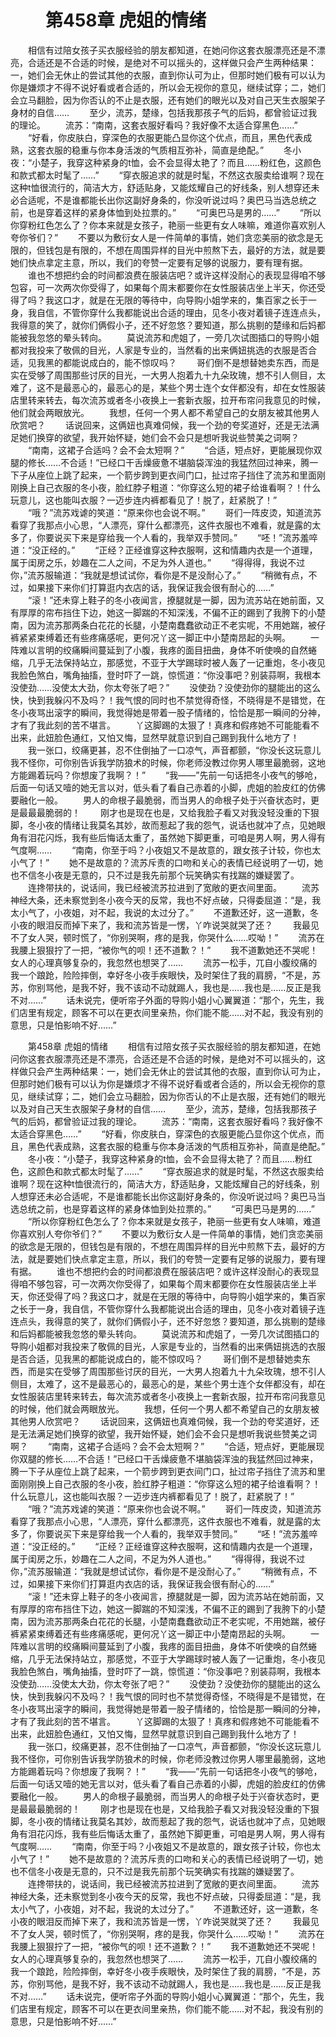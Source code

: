 # 　　第458章 虎姐的情绪
　　相信有过陪女孩子买衣服经验的朋友都知道，在她问你这套衣服漂亮还是不漂亮，合适还是不合适的时候，是绝对不可以摇头的，这样做只会产生两种结果：一，她们会无休止的尝试其他的衣服，直到你认可为止，但那时她们极有可以认为你是嫌烦才不得不说好看或者合适的，所以会无视你的意见，继续试穿；二，她们会立马翻脸，因为你否认的不止是衣服，还有她们的眼光以及对自己天生衣服架子身材的自信……
　　至少，流苏，楚缘，包括我那孩子气的后妈，都曾验证过我的理论。
　　流苏：“南南，这套衣服好看吗？我好像不太适合穿黑色……”
　　“好看，你皮肤白，穿深色的衣服更能凸显你这个优点，而且，黑色代表成熟，这套衣服的稳重与你本身活泼的气质相互弥补，简直是绝配。”
　　冬小夜：“小楚子，我穿这种紧身的t恤，会不会显得太艳了？而且……粉红色，这颜色和款式都太时髦了……”
　　“穿衣服追求的就是时髦，不然这衣服卖给谁啊？现在这种t恤很流行的，简洁大方，舒适贴身，又能炫耀自己的好线条，别人想穿还未必合适呢，不是谁都能长出你这副好身条的，你没听说过吗？奥巴马当选总统之前，也是穿着这样的紧身体恤到处拉票的。”
　　“可奥巴马是男的……”
　　“所以你穿粉红色怎么了？你本来就是女孩子，艳丽一些更有女人味嘛，难道你喜欢别人夸你爷们？”
　　不要以为敷衍女人是一件简单的事情，她们贪恋美丽的欲念是无限的，但钱包是有限的，不想在周围异样的目光中煎熬下去，最好的方法，就是要她们快点拿定主意，所以，我们的夸赞一定要有足够的说服力，要有理有据。
　　谁也不想把约会的时间都浪费在服装店吧？或许这样没耐心的表现显得咱不够包容，可一次两次你受得了，如果每个周末都要你在女性服装店坐上半天，你还受得了吗？我这口才，就是在无限的等待中，向导购小姐学来的，集百家之长于一身，我自信，不管你穿什么我都能说出合适的理由，见冬小夜对着镜子连连点头，我得意的笑了，就你们俩假小子，还不好忽悠？要知道，那么挑剔的楚缘和后妈都能被我忽悠的晕头转向。
　　莫说流苏和虎姐了，一旁几次试图插口的导购小姐都对我投来了敬佩的目光，人家是专业的，当然看的出来俩妞挑选的衣服是否合适，见我黑的都能说成白的，能不惊叹吗？
　　哥们倒不是想替她卖东西，而是实在受够了周围那些讨厌的目光，一大男人抱着九十九朵玫瑰，想不引人侧目，太难了，这不是最恶心的，最恶心的是，某些个男士连个女伴都没有，却在女性服装店里转来转去，每次流苏或者冬小夜换上一套新衣服，拉开布帘问我意见的时候，他们就会两眼放光。
　　我想，任何一个男人都不希望自己的女朋友被其他男人欣赏吧？
　　话说回来，这俩妞也真难伺候，我一个劲的夸奖道好，还是无法满足她们换穿的欲望，我开始怀疑，她们会不会只是想听我说些赞美之词啊？
　　“南南，这裙子合适吗？会不会太短啊？”
　　“合适，短点好，更能展现你双腿的修长……不合适！”已经口干舌燥疲惫不堪脑袋浑浊的我猛然回过神来，腾一下子从座位上跳了起来，一个箭步跨到更衣间门口，扯过帘子挡住了流苏和里面刚刚换上自己衣服的冬小夜，脸红脖子粗道：“你穿这么短的裙子给谁看啊？！什么玩意儿，这也能叫衣服？一迈步连内裤都看见了！脱了，赶紧脱了！”
　　“哦？”流苏戏谑的笑道：“原来你也会说不啊。”
　　哥们一阵皮烫，知道流苏看穿了我那点小心思，“人漂亮，穿什么都漂亮，这件衣服也不难看，就是露的太多了，你要说买下来是穿给我一个人看的，我举双手赞同。”
　　“呸！”流苏羞啐道：“没正经的。”
　　“正经？正经谁穿这种衣服啊，这和情趣内衣是一个道理，属于闺房之乐，妙趣在二人之间，不足为外人道也。”
　　“得得得，我说不过你，”流苏服输道：“我就是想试试你，看你是不是没耐心了。”
　　“稍微有点，不过，如果接下来你们打算逛内衣店的话，我保证我会很有耐心的……”
　　“滚！”还未穿上鞋子的冬小夜闻言，撩腿就是一脚，因为流苏站在她前面，又有厚厚的帘布挡住下边，她这一脚踹的不知深浅，不偏不正的踢到了我胯下的小楚南，因为流苏那两条白花花的长腿，小楚南蠢蠢欲动正不老实呢，不用她踹，被仔裤紧紧束缚着还有些疼痛感呢，更何况丫这一脚正中小楚南昂起的头啊。
　　一阵难以言明的绞痛瞬间蔓延到了小腹，我疼的面目扭曲，身体不听使唤的自然蜷缩，几乎无法保持站立，那感觉，不亚于大学踢球时被人轰了一记重炮，冬小夜见我脸色煞白，嘴角抽搐，登时吓了一跳，惊慌道：“你没事吧？别装蒜啊，我根本没使劲……没使太大劲，你太夸张了吧？”
　　没使劲？没使劲你的腿能出的这么快，快到我躲闪不及吗？！我气恨的同时也不禁觉得奇怪，不晓得是不是错觉，在冬小夜骂出滚字的瞬间，我觉得她是带着一股子情绪的，恰恰是那一瞬间的分神，才有了我此刻的苦不堪言。
　　丫这脚踢的太狠了！真疼和假疼她不可能能看不出来，此妞脸色通红，又怕又悔，显然早就意识到自己踢到我什么地方了！
　　我一张口，绞痛更甚，忍不住倒抽了一口凉气，声音都颤，“你没长这玩意儿我不怪你，可你别告诉我学防狼术的时候，你老师没教过你男人哪里最脆弱，这地方能踢着玩吗？你想废了我啊？！”
　　“我——”先前一句话把冬小夜气的够呛，后面一句话又噎的她无言以对，低头看了看自己赤着的小脚，虎姐的脸皮红的仿佛要融化一般。
　　男人的命根子最脆弱，而当男人的命根子处于兴奋状态时，更是最最最脆弱的！
　　刚才也是现在也是，又给我脸子看又对我没轻没重的下狠脚，冬小夜的情绪让我莫名其妙，故而惹起了我的怨气，说话也就冲了点，见她眼角有泪花闪烁，我有些后悔话太重了，虽然她下脚更重，可咱是男人啊，男人得有气度啊……
　　“南南，你至于吗？小夜姐又不是故意的，跟女孩子计较，你也太小气了！”
　　她不是故意的？流苏斥责的口吻和关心的表情已经说明了一切，她也不信冬小夜是无意的，只不过是我先前那个玩笑确实有找踹的嫌疑罢了。
　　连搀带扶的，说话间，我已经被流苏拉进到了宽敞的更衣间里面。
　　流苏神经大条，还未察觉到冬小夜今天的反常，我也不好点破，只得委屈道：“是，我太小气了，小夜姐，对不起，我说的太过分了。”
　　不道歉还好，这一道歉，冬小夜的眼泪反而掉下来了，我和流苏皆是一愣，丫咋说哭就哭了还？
　　我最见不了女人哭，顿时慌了，“你别哭啊，疼的是我，你哭什么……哎呦！”
　　流苏在我腰上狠狠拧了一把，“被你气的呗！还不道歉？！”
　　我不道歉她还不哭呢！女人的心理真够复杂的，我忽然也想哭了……
　　流苏一松手，兀自小腹绞痛的我一个踉跄，险险摔倒，幸好冬小夜手疾眼快，及时架住了我的肩膀，“不是，苏苏，你别骂他，是我不好，我不该动不动就踢人，我也是……我也是……反正是我不对……”
　　话未说完，便听帘子外面的导购小姐小心翼翼道：“那个，先生，我们店里有规定，顾客不可以在更衣间里亲热，你们能不能……对不起，我没有别的意思，只是怕影响不好……”

　　第458章 虎姐的情绪
　　相信有过陪女孩子买衣服经验的朋友都知道，在她问你这套衣服漂亮还是不漂亮，合适还是不合适的时候，是绝对不可以摇头的，这样做只会产生两种结果：一，她们会无休止的尝试其他的衣服，直到你认可为止，但那时她们极有可以认为你是嫌烦才不得不说好看或者合适的，所以会无视你的意见，继续试穿；二，她们会立马翻脸，因为你否认的不止是衣服，还有她们的眼光以及对自己天生衣服架子身材的自信……
　　至少，流苏，楚缘，包括我那孩子气的后妈，都曾验证过我的理论。
　　流苏：“南南，这套衣服好看吗？我好像不太适合穿黑色……”
　　“好看，你皮肤白，穿深色的衣服更能凸显你这个优点，而且，黑色代表成熟，这套衣服的稳重与你本身活泼的气质相互弥补，简直是绝配。”
　　冬小夜：“小楚子，我穿这种紧身的t恤，会不会显得太艳了？而且……粉红色，这颜色和款式都太时髦了……”
　　“穿衣服追求的就是时髦，不然这衣服卖给谁啊？现在这种t恤很流行的，简洁大方，舒适贴身，又能炫耀自己的好线条，别人想穿还未必合适呢，不是谁都能长出你这副好身条的，你没听说过吗？奥巴马当选总统之前，也是穿着这样的紧身体恤到处拉票的。”
　　“可奥巴马是男的……”
　　“所以你穿粉红色怎么了？你本来就是女孩子，艳丽一些更有女人味嘛，难道你喜欢别人夸你爷们？”
　　不要以为敷衍女人是一件简单的事情，她们贪恋美丽的欲念是无限的，但钱包是有限的，不想在周围异样的目光中煎熬下去，最好的方法，就是要她们快点拿定主意，所以，我们的夸赞一定要有足够的说服力，要有理有据。
　　谁也不想把约会的时间都浪费在服装店吧？或许这样没耐心的表现显得咱不够包容，可一次两次你受得了，如果每个周末都要你在女性服装店坐上半天，你还受得了吗？我这口才，就是在无限的等待中，向导购小姐学来的，集百家之长于一身，我自信，不管你穿什么我都能说出合适的理由，见冬小夜对着镜子连连点头，我得意的笑了，就你们俩假小子，还不好忽悠？要知道，那么挑剔的楚缘和后妈都能被我忽悠的晕头转向。
　　莫说流苏和虎姐了，一旁几次试图插口的导购小姐都对我投来了敬佩的目光，人家是专业的，当然看的出来俩妞挑选的衣服是否合适，见我黑的都能说成白的，能不惊叹吗？
　　哥们倒不是想替她卖东西，而是实在受够了周围那些讨厌的目光，一大男人抱着九十九朵玫瑰，想不引人侧目，太难了，这不是最恶心的，最恶心的是，某些个男士连个女伴都没有，却在女性服装店里转来转去，每次流苏或者冬小夜换上一套新衣服，拉开布帘问我意见的时候，他们就会两眼放光。
　　我想，任何一个男人都不希望自己的女朋友被其他男人欣赏吧？
　　话说回来，这俩妞也真难伺候，我一个劲的夸奖道好，还是无法满足她们换穿的欲望，我开始怀疑，她们会不会只是想听我说些赞美之词啊？
　　“南南，这裙子合适吗？会不会太短啊？”
　　“合适，短点好，更能展现你双腿的修长……不合适！”已经口干舌燥疲惫不堪脑袋浑浊的我猛然回过神来，腾一下子从座位上跳了起来，一个箭步跨到更衣间门口，扯过帘子挡住了流苏和里面刚刚换上自己衣服的冬小夜，脸红脖子粗道：“你穿这么短的裙子给谁看啊？！什么玩意儿，这也能叫衣服？一迈步连内裤都看见了！脱了，赶紧脱了！”
　　“哦？”流苏戏谑的笑道：“原来你也会说不啊。”
　　哥们一阵皮烫，知道流苏看穿了我那点小心思，“人漂亮，穿什么都漂亮，这件衣服也不难看，就是露的太多了，你要说买下来是穿给我一个人看的，我举双手赞同。”
　　“呸！”流苏羞啐道：“没正经的。”
　　“正经？正经谁穿这种衣服啊，这和情趣内衣是一个道理，属于闺房之乐，妙趣在二人之间，不足为外人道也。”
　　“得得得，我说不过你，”流苏服输道：“我就是想试试你，看你是不是没耐心了。”
　　“稍微有点，不过，如果接下来你们打算逛内衣店的话，我保证我会很有耐心的……”
　　“滚！”还未穿上鞋子的冬小夜闻言，撩腿就是一脚，因为流苏站在她前面，又有厚厚的帘布挡住下边，她这一脚踹的不知深浅，不偏不正的踢到了我胯下的小楚南，因为流苏那两条白花花的长腿，小楚南蠢蠢欲动正不老实呢，不用她踹，被仔裤紧紧束缚着还有些疼痛感呢，更何况丫这一脚正中小楚南昂起的头啊。
　　一阵难以言明的绞痛瞬间蔓延到了小腹，我疼的面目扭曲，身体不听使唤的自然蜷缩，几乎无法保持站立，那感觉，不亚于大学踢球时被人轰了一记重炮，冬小夜见我脸色煞白，嘴角抽搐，登时吓了一跳，惊慌道：“你没事吧？别装蒜啊，我根本没使劲……没使太大劲，你太夸张了吧？”
　　没使劲？没使劲你的腿能出的这么快，快到我躲闪不及吗？！我气恨的同时也不禁觉得奇怪，不晓得是不是错觉，在冬小夜骂出滚字的瞬间，我觉得她是带着一股子情绪的，恰恰是那一瞬间的分神，才有了我此刻的苦不堪言。
　　丫这脚踢的太狠了！真疼和假疼她不可能能看不出来，此妞脸色通红，又怕又悔，显然早就意识到自己踢到我什么地方了！
　　我一张口，绞痛更甚，忍不住倒抽了一口凉气，声音都颤，“你没长这玩意儿我不怪你，可你别告诉我学防狼术的时候，你老师没教过你男人哪里最脆弱，这地方能踢着玩吗？你想废了我啊？！”
　　“我——”先前一句话把冬小夜气的够呛，后面一句话又噎的她无言以对，低头看了看自己赤着的小脚，虎姐的脸皮红的仿佛要融化一般。
　　男人的命根子最脆弱，而当男人的命根子处于兴奋状态时，更是最最最脆弱的！
　　刚才也是现在也是，又给我脸子看又对我没轻没重的下狠脚，冬小夜的情绪让我莫名其妙，故而惹起了我的怨气，说话也就冲了点，见她眼角有泪花闪烁，我有些后悔话太重了，虽然她下脚更重，可咱是男人啊，男人得有气度啊……
　　“南南，你至于吗？小夜姐又不是故意的，跟女孩子计较，你也太小气了！”
　　她不是故意的？流苏斥责的口吻和关心的表情已经说明了一切，她也不信冬小夜是无意的，只不过是我先前那个玩笑确实有找踹的嫌疑罢了。
　　连搀带扶的，说话间，我已经被流苏拉进到了宽敞的更衣间里面。
　　流苏神经大条，还未察觉到冬小夜今天的反常，我也不好点破，只得委屈道：“是，我太小气了，小夜姐，对不起，我说的太过分了。”
　　不道歉还好，这一道歉，冬小夜的眼泪反而掉下来了，我和流苏皆是一愣，丫咋说哭就哭了还？
　　我最见不了女人哭，顿时慌了，“你别哭啊，疼的是我，你哭什么……哎呦！”
　　流苏在我腰上狠狠拧了一把，“被你气的呗！还不道歉？！”
　　我不道歉她还不哭呢！女人的心理真够复杂的，我忽然也想哭了……
　　流苏一松手，兀自小腹绞痛的我一个踉跄，险险摔倒，幸好冬小夜手疾眼快，及时架住了我的肩膀，“不是，苏苏，你别骂他，是我不好，我不该动不动就踢人，我也是……我也是……反正是我不对……”
　　话未说完，便听帘子外面的导购小姐小心翼翼道：“那个，先生，我们店里有规定，顾客不可以在更衣间里亲热，你们能不能……对不起，我没有别的意思，只是怕影响不好……”

